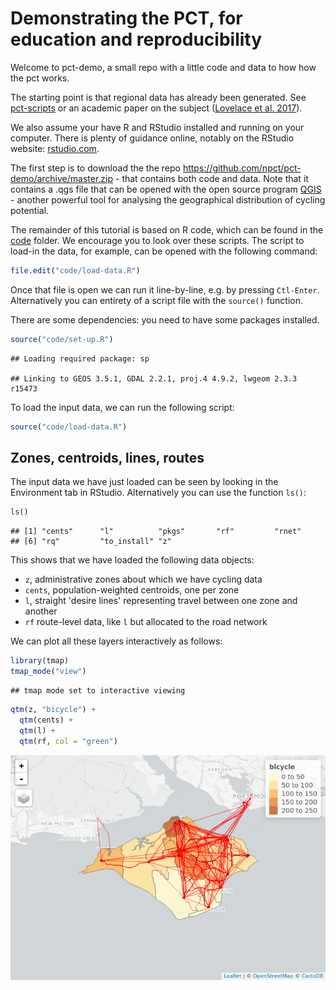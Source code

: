 Demonstrating the PCT, for education and reproducibility
================

Welcome to pct-demo, a small repo with a little code and data to how how the pct works.

The starting point is that regional data has already been generated. See [pct-scripts](https://github.com/pctbike/pct-scripts) or an academic paper on the subject ([Lovelace et al. 2017](https://www.jtlu.org/index.php/jtlu/article/view/862)).

We also assume your have R and RStudio installed and running on your computer. There is plenty of guidance online, notably on the RStudio website: [rstudio.com](https://www.rstudio.com/products/rstudio/download/).

The first step is to download the the repo <https://github.com/npct/pct-demo/archive/master.zip> - that contains both code and data. Note that it contains a .qgs file that can be opened with the open source program [QGIS](http://qgis.org/) - another powerful tool for analysing the geographical distribution of cycling potential.

The remainder of this tutorial is based on R code, which can be found in the [code](https://github.com/npct/pct-demo/tree/master/code) folder. We encourage you to look over these scripts. The script to load-in the data, for example, can be opened with the following command:

``` r
file.edit("code/load-data.R")
```

Once that file is open we can run it line-by-line, e.g. by pressing `Ctl-Enter`. Alternatively you can entirety of a script file with the `source()` function.

There are some dependencies: you need to have some packages installed.

``` r
source("code/set-up.R")
```

    ## Loading required package: sp

    ## Linking to GEOS 3.5.1, GDAL 2.2.1, proj.4 4.9.2, lwgeom 2.3.3 r15473

To load the input data, we can run the following script:

``` r
source("code/load-data.R")
```

Zones, centroids, lines, routes
-------------------------------

The input data we have just loaded can be seen by looking in the Environment tab in RStudio. Alternatively you can use the function `ls()`:

``` r
ls()
```

    ## [1] "cents"      "l"          "pkgs"       "rf"         "rnet"      
    ## [6] "rq"         "to_install" "z"

This shows that we have loaded the following data objects:

-   `z`, administrative zones about which we have cycling data
-   `cents`, population-weighted centroids, one per zone
-   `l`, straight 'desire lines' representing travel between one zone and another
-   `rf` route-level data, like `l` but allocated to the road network

We can plot all these layers interactively as follows:

``` r
library(tmap)
tmap_mode("view")
```

    ## tmap mode set to interactive viewing

``` r
qtm(z, "bicycle") +
  qtm(cents) +
  qtm(l) +
  qtm(rf, col = "green")
```

![](README_files/figure-markdown_github-ascii_identifiers/unnamed-chunk-5-1.png)
